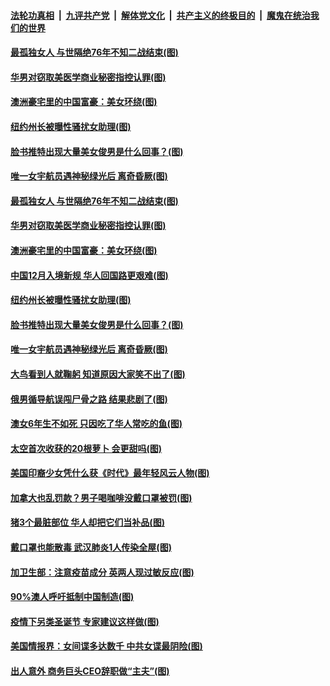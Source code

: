 

####  [法轮功真相](../../../../basic/blob/master/README.md?t=12161731) &nbsp;|&nbsp; [九评共产党](../../../../9ping.md/blob/master/README.md?t=12161731) &nbsp;|&nbsp; [解体党文化](../../../../jtdwh.md/blob/master/README.md?t=12161731)  &nbsp;|&nbsp; [共产主义的终极目的](../../../../gczydzjmd.md/blob/master/README.md?t=12161731) &nbsp;|&nbsp; [魔鬼在统治我们的世界](../../../../mgztzwmdsj.md/blob/master/README.md?t=12161731) 

#### [最孤独女人 与世隔绝76年不知二战结束(图)](../pages/p3/955923.md?t=12161731) 

#### [华男对窃取美医学商业秘密指控认罪(图)](../pages/p3/955922.md?t=12161731) 

#### [澳洲豪宅里的中国富豪：美女环绕(图)](../pages/p3/955912.md?t=12161731) 

#### [纽约州长被曝性骚扰女助理(图)](../pages/p3/955902.md?t=12161731) 

#### [脸书推特出现大量美女俊男是什么回事？(图)](../pages/p3/955896.md?t=12161731) 

#### [唯一女宇航员遇神秘绿光后 离奇昏厥(图)](../pages/p3/955810.md?t=12161731) 

#### [最孤独女人 与世隔绝76年不知二战结束(图)](../pages/p3/955923.md?t=12161731) 

#### [华男对窃取美医学商业秘密指控认罪(图)](../pages/p3/955922.md?t=12161731) 

#### [澳洲豪宅里的中国富豪：美女环绕(图)](../pages/p3/955912.md?t=12161731) 

#### [中国12月入境新规 华人回国路更艰难(图)](../pages/p3/955904.md?t=12161731) 

#### [纽约州长被曝性骚扰女助理(图)](../pages/p3/955902.md?t=12161731) 

#### [脸书推特出现大量美女俊男是什么回事？(图)](../pages/p3/955896.md?t=12161731) 

#### [唯一女宇航员遇神秘绿光后 离奇昏厥(图)](../pages/p3/955810.md?t=12161731) 

#### [大鸟看到人就鞠躬 知道原因大家笑不出了(图)](../pages/p3/955809.md?t=12161731) 

#### [俄男循导航误闯尸骨之路 结果悲剧了(图)](../pages/p3/955808.md?t=12161731) 

#### [澳女6年生不如死 只因吃了华人常吃的鱼(图)](../pages/p3/955790.md?t=12161731) 

#### [太空首次收获的20根萝卜 会更甜吗(图)](../pages/p3/955788.md?t=12161731) 

#### [美国印裔少女凭什么获《时代》最年轻风云人物(图)](../pages/p3/955734.md?t=12161731) 

#### [加拿大也乱罚款？男子喝咖啡没戴口罩被罚(图)](../pages/p3/955694.md?t=12161731) 

#### [猪3个最脏部位 华人却把它们当补品(图)](../pages/p3/955371.md?t=12161731) 

#### [戴口罩也能散毒 武汉肺炎1人传染全屋(图)](../pages/p3/955651.md?t=12161731) 

#### [加卫生部：注意疫苗成分 英两人现过敏反应(图)](../pages/p3/955657.md?t=12161731) 

#### [90%澳人呼吁抵制中国制造(图)](../pages/p3/955653.md?t=12161731) 

#### [疫情下另类圣诞节 专家建议这样做(图)](../pages/p3/955134.md?t=12161731) 

#### [美国情报界：女间谍多达数千 中共女谍最阴险(图)](../pages/p3/955648.md?t=12161731) 

#### [出人意外 商务巨头CEO辞职做“主夫”(图)](../pages/p3/955595.md?t=12161731) 

